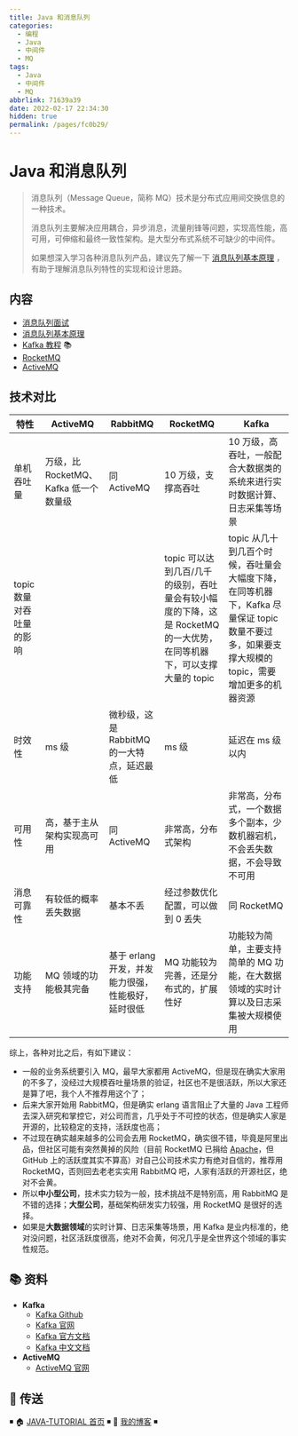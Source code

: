 ```yaml
---
title: Java 和消息队列
categories: 
  - 编程
  - Java
  - 中间件
  - MQ
tags: 
  - Java
  - 中间件
  - MQ
abbrlink: 71639a39
date: 2022-02-17 22:34:30
hidden: true
permalink: /pages/fc0b29/
---
```


# Java 和消息队列

> 消息队列（Message Queue，简称 MQ）技术是分布式应用间交换信息的一种技术。
>
> 消息队列主要解决应用耦合，异步消息，流量削锋等问题，实现高性能，高可用，可伸缩和最终一致性架构。是大型分布式系统不可缺少的中间件。
>
> 如果想深入学习各种消息队列产品，建议先了解一下 [消息队列基本原理](https://dunwu.github.io/blog/pages/1fd240/) ，有助于理解消息队列特性的实现和设计思路。

## 内容

- [消息队列面试](01.消息队列面试.md)
- [消息队列基本原理](02.消息队列基本原理.md)
- [Kafka 教程](https://dunwu.github.io/bigdata-tutorial/kafka) 📚
- [RocketMQ](03.RocketMQ.md)
- [ActiveMQ](04.ActiveMQ.md)

## 技术对比

| 特性                     | ActiveMQ                              | RabbitMQ                                           | RocketMQ                                                                                                              | Kafka                                                                                                                                           |
| ------------------------ | ------------------------------------- | -------------------------------------------------- | --------------------------------------------------------------------------------------------------------------------- | ----------------------------------------------------------------------------------------------------------------------------------------------- |
| 单机吞吐量               | 万级，比 RocketMQ、Kafka 低一个数量级 | 同 ActiveMQ                                        | 10 万级，支撑高吞吐                                                                                                   | 10 万级，高吞吐，一般配合大数据类的系统来进行实时数据计算、日志采集等场景                                                                       |
| topic 数量对吞吐量的影响 |                                       |                                                    | topic 可以达到几百/几千的级别，吞吐量会有较小幅度的下降，这是 RocketMQ 的一大优势，在同等机器下，可以支撑大量的 topic | topic 从几十到几百个时候，吞吐量会大幅度下降，在同等机器下，Kafka 尽量保证 topic 数量不要过多，如果要支撑大规模的 topic，需要增加更多的机器资源 |
| 时效性                   | ms 级                                 | 微秒级，这是 RabbitMQ 的一大特点，延迟最低         | ms 级                                                                                                                 | 延迟在 ms 级以内                                                                                                                                |
| 可用性                   | 高，基于主从架构实现高可用            | 同 ActiveMQ                                        | 非常高，分布式架构                                                                                                    | 非常高，分布式，一个数据多个副本，少数机器宕机，不会丢失数据，不会导致不可用                                                                    |
| 消息可靠性               | 有较低的概率丢失数据                  | 基本不丢                                           | 经过参数优化配置，可以做到 0 丢失                                                                                     | 同 RocketMQ                                                                                                                                     |
| 功能支持                 | MQ 领域的功能极其完备                 | 基于 erlang 开发，并发能力很强，性能极好，延时很低 | MQ 功能较为完善，还是分布式的，扩展性好                                                                               | 功能较为简单，主要支持简单的 MQ 功能，在大数据领域的实时计算以及日志采集被大规模使用                                                            |

综上，各种对比之后，有如下建议：

- 一般的业务系统要引入 MQ，最早大家都用 ActiveMQ，但是现在确实大家用的不多了，没经过大规模吞吐量场景的验证，社区也不是很活跃，所以大家还是算了吧，我个人不推荐用这个了；
- 后来大家开始用 RabbitMQ，但是确实 erlang 语言阻止了大量的 Java 工程师去深入研究和掌控它，对公司而言，几乎处于不可控的状态，但是确实人家是开源的，比较稳定的支持，活跃度也高；
- 不过现在确实越来越多的公司会去用 RocketMQ，确实很不错，毕竟是阿里出品，但社区可能有突然黄掉的风险（目前 RocketMQ 已捐给 [Apache](https://github.com/apache/rocketmq)，但 GitHub 上的活跃度其实不算高）对自己公司技术实力有绝对自信的，推荐用 RocketMQ，否则回去老老实实用 RabbitMQ 吧，人家有活跃的开源社区，绝对不会黄。
- 所以**中小型公司**，技术实力较为一般，技术挑战不是特别高，用 RabbitMQ 是不错的选择；**大型公司**，基础架构研发实力较强，用 RocketMQ 是很好的选择。
- 如果是**大数据领域**的实时计算、日志采集等场景，用 Kafka 是业内标准的，绝对没问题，社区活跃度很高，绝对不会黄，何况几乎是全世界这个领域的事实性规范。

## 📚 资料

- **Kafka**
  - [Kafka Github](https://github.com/apache/kafka)
  - [Kafka 官网](http://kafka.apache.org/)
  - [Kafka 官方文档](https://kafka.apache.org/documentation/)
  - [Kafka 中文文档](https://github.com/apachecn/kafka-doc-zh)
- **ActiveMQ**
  - [ActiveMQ 官网](http://activemq.apache.org/)

## 🚪 传送

◾ 🏠 [JAVA-TUTORIAL 首页](https://github.com/dunwu/java-tutorial) ◾ 🎯 [我的博客](https://github.com/dunwu/blog) ◾
